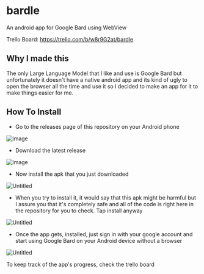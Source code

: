 # bardle
An android app for Google Bard using WebView

Trello Board: https://trello.com/b/w8r9G2at/bardle

## Why I made this
The only Large Language Model that I like and use is Google Bard but unfortunately it doesn't have a native android app and its kind of ugly to open the browser all the time and use it so I decided to make an app for it to make things easier for me. 

## How To Install
- Go to the releases page of this repository on your Android phone

![image](https://github.com/SpaciousCoder78/bardle/assets/88923986/63135018-5109-4144-803c-376a8504baff)

- Download the latest release

![image](https://github.com/SpaciousCoder78/bardle/assets/88923986/8e56ac39-66fc-4062-a089-67d7e4f10ce3)

- Now install the apk that you just downloaded

![Untitled](https://github.com/SpaciousCoder78/bardle/assets/88923986/f8f70cbf-e80a-4039-aa8c-6f03541e67fd)

- When you try to install it, it would say that this apk might be harmful but I assure you that it's completely safe and all of the code is right here in the repository for you to check. Tap install anyway

![Untitled](https://github.com/SpaciousCoder78/bardle/assets/88923986/286404ad-b9da-4f04-973b-31f57c323b62)

- Once the app gets, installed, just sign in with your google account and start using Google Bard on your Android device without a browser

![Untitled](https://github.com/SpaciousCoder78/bardle/assets/88923986/5ba1843b-f233-4f30-b881-1e5c77861731)

To keep track of the app's progress, check the trello board
